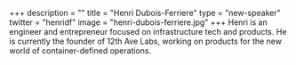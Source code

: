 +++
description = ""
title = "Henri Dubois-Ferriere"
type = "new-speaker"
twitter = "henridf"
image = "henri-dubois-ferriere.jpg"
+++
Henri is an engineer and entrepreneur focused on infrastructure tech and products.
He is currently the founder of 12th Ave Labs, working on products for the new world of
container-defined operations.